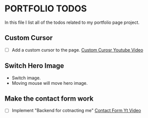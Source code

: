 # PORTFOLIO TODOS 

In this file I list all of the todos related to my portfolio page project. 

## Custom Cursor 
- [ ] Add a custom cursor to the page. 
[Custom Curosr Youtube Video](https://www.youtube.com/watch?v=nr3U-RpaQuM)

## Switch Hero Image 
* Switch image. 
* Moving mouse will move hero image. 

## Make the contact form work 
- [ ] Implement "Backend for cotnacting me"
 [Contact Form Yt Video](https://www.youtube.com/watch?v=94_6JPDi13g)